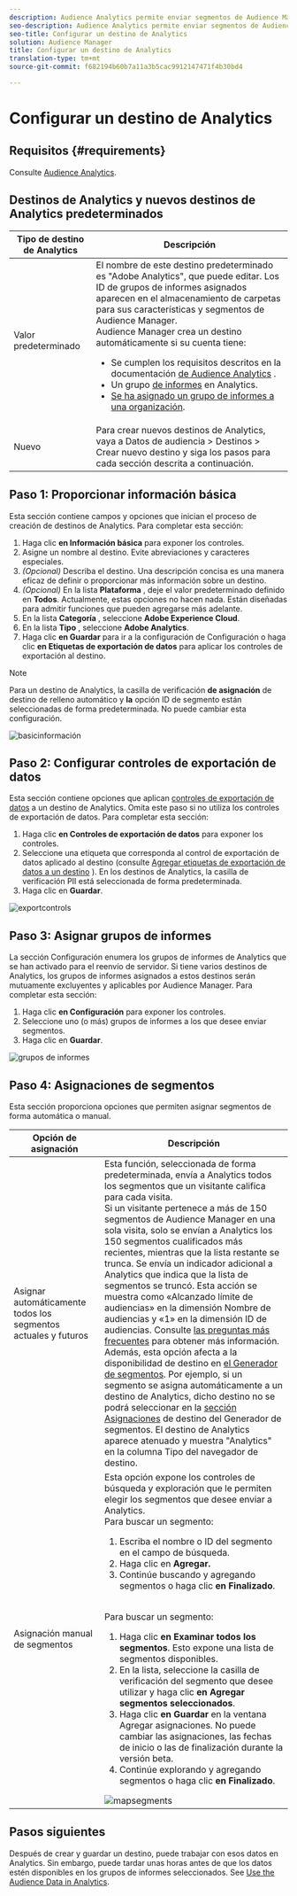 ```yaml
---
description: Audience Analytics permite enviar segmentos de Audience Manager a Analytics. Para usar esta función, hay que crear un destino de Analytics y segmentos de mapas para este en Audience Manager.
seo-description: Audience Analytics permite enviar segmentos de Audience Manager a Analytics. Para usar esta función, hay que crear un destino de Analytics y segmentos de mapas para este en Audience Manager.
seo-title: Configurar un destino de Analytics
solution: Audience Manager
title: Configurar un destino de Analytics
translation-type: tm+mt
source-git-commit: f682194b60b7a11a3b5cac9912147471f4b30bd4

---
```



# Configurar un destino de Analytics

## Requisitos {#requirements}

Consulte [Audience Analytics](https://marketing.adobe.com/resources/help/en_US/analytics/audiences/).

## Destinos de Analytics y nuevos destinos de Analytics predeterminados

| Tipo de destino de Analytics | Descripción |
|---|---|
| Valor predeterminado | El nombre de este destino predeterminado es "Adobe Analytics", que puede editar. Los ID de grupos de informes asignados aparecen en el almacenamiento de carpetas para sus características y segmentos de Audience Manager. <br>Audience Manager crea un destino automáticamente si su cuenta tiene: <br> <ul><li>Se cumplen los requisitos descritos en la documentación [de Audience Analytics](https://marketing.adobe.com/resources/help/en_US/analytics/audiences/) .</li><li>Un grupo [de informes](https://marketing.adobe.com/resources/help/en_US/sc/implement/ref-reports-report-suites.html) en Analytics.</li><li>[Se ha asignado un grupo de informes a una organización](https://marketing.adobe.com/resources/help/en_US/mcloud/report-suite-mapping.html).</li></ul> |
| Nuevo | Para crear nuevos destinos de Analytics, vaya a Datos de audiencia &gt; Destinos &gt; Crear nuevo destino y siga los pasos para cada sección descrita a continuación. |

## Paso 1: Proporcionar información básica

Esta sección contiene campos y opciones que inician el proceso de creación de destinos de Analytics. Para completar esta sección:

1. Haga clic **en Información básica** para exponer los controles.
1. Asigne un nombre al destino. Evite abreviaciones y caracteres especiales.
1. *(Opcional)* Describa el destino. Una descripción concisa es una manera eficaz de definir o proporcionar más información sobre un destino.
1. *(Opcional)* En la lista **Plataforma** , deje el valor predeterminado definido en **Todos**. Actualmente, estas opciones no hacen nada. Están diseñadas para admitir funciones que pueden agregarse más adelante.
1. En la lista **Categoría** , seleccione **Adobe Experience Cloud**.
1. En la lista **Tipo** , seleccione **Adobe Analytics**.
1. Haga clic **en Guardar** para ir a la configuración de Configuración o haga clic **en Etiquetas de exportación de datos** para aplicar los controles de exportación al destino.

>[!NOTE]
>
>Para un destino de Analytics, la casilla de verificación **de asignación** de destino de relleno automático y **la** opción ID de segmento están seleccionadas de forma predeterminada. No puede cambiar esta configuración.

![basicinformación](assets/basicinformation.png)

## Paso 2: Configurar controles de exportación de datos

Esta sección contiene opciones que aplican [controles de exportación de datos](/help/using/features/data-export-controls.md) a un destino de Analytics. Omita este paso si no utiliza los controles de exportación de datos. Para completar esta sección:

1. Haga clic **en Controles de exportación de datos** para exponer los controles.
1. Seleccione una etiqueta que corresponda al control de exportación de datos aplicado al destino (consulte [Agregar etiquetas de exportación de datos a un destino](/help/using/features/destinations/add-data-export-labels.md) ). En los destinos de Analytics, la casilla de verificación PII está seleccionada de forma predeterminada.
1. Haga clic en **Guardar**.

![exportcontrols](assets/exportControls.png)

## Paso 3: Asignar grupos de informes

La sección Configuración enumera los grupos de informes de Analytics que se han activado para el reenvío de servidor. Si tiene varios destinos de Analytics, los grupos de informes asignados a estos destinos serán mutuamente excluyentes y aplicables por Audience Manager. Para completar esta sección:

1. Haga clic **en Configuración** para exponer los controles.
1. Seleccione uno (o más) grupos de informes a los que desee enviar segmentos.
1. Haga clic en **Guardar**.

![grupos de informes](assets/reportSuites.png)

## Paso 4: Asignaciones de segmentos

Esta sección proporciona opciones que permiten asignar segmentos de forma automática o manual.

| Opción de asignación | Descripción |
|---|---|
| Asignar automáticamente todos los segmentos actuales y futuros | Esta función, seleccionada de forma predeterminada, envía a Analytics todos los segmentos que un visitante califica para cada visita. <br>Si un visitante pertenece a más de 150 segmentos de Audience Manager en una sola visita, solo se envían a Analytics los 150 segmentos cualificados más recientes, mientras que la lista restante se trunca. Se envía un indicador adicional a Analytics que indica que la lista de segmentos se truncó. Esta acción se muestra como «Alcanzado límite de audiencias» en la dimensión Nombre de audiencias y «1» en la dimensión ID de audiencias. Consulte [las preguntas más frecuentes](https://marketing.adobe.com/resources/help/en_US/analytics/audiences/mc-audiences-faqs.html) para obtener más información. <br>Además, esta opción afecta a la disponibilidad de destino en [el Generador de segmentos](/help/using/features/segments/segment-builder.md). Por ejemplo, si un segmento se asigna automáticamente a un destino de Analytics, dicho destino no se podrá seleccionar en la [sección Asignaciones](/help/using/features/segments/segment-builder.md#segment-builder-controls-destinations) de destino del Generador de segmentos. El destino de Analytics aparece atenuado y muestra "Analytics" en la columna Tipo del navegador de destino. |
| Asignación manual de segmentos | Esta opción expone los controles de búsqueda y exploración que le permiten elegir los segmentos que desee enviar a Analytics. <br>Para buscar un segmento: <br> <ol><li>Escriba el nombre o ID del segmento en el campo de búsqueda.</li><li>Haga clic en <b>Agregar.</b></li><li>Continúe buscando y agregando segmentos o haga clic <b>en Finalizado</b>.</li></ol><br>Para buscar un segmento: <ol><li>Haga clic <b>en Examinar todos los segmentos</b>. Esto expone una lista de segmentos disponibles.</li><li>En la lista, seleccione la casilla de verificación del segmento que desee utilizar y haga clic <b>en Agregar segmentos seleccionados</b>.</li><li>Haga clic <b>en Guardar</b> en la ventana Agregar asignaciones. No puede cambiar las asignaciones, las fechas de inicio o las de finalización durante la versión beta.</li><li>Continúe explorando y agregando segmentos o haga clic <b>en Finalizado</b>.</li></ol> ![mapsegments](assets/mapSegments.png) |

## Pasos siguientes

Después de crear y guardar un destino, puede trabajar con esos datos en Analytics. Sin embargo, puede tardar unas horas antes de que los datos estén disponibles en los grupos de informes seleccionados. See [Use the Audience Data in Analytics](https://marketing.adobe.com/resources/help/en_US/analytics/audiences/use-audience-data-analytics.html).
